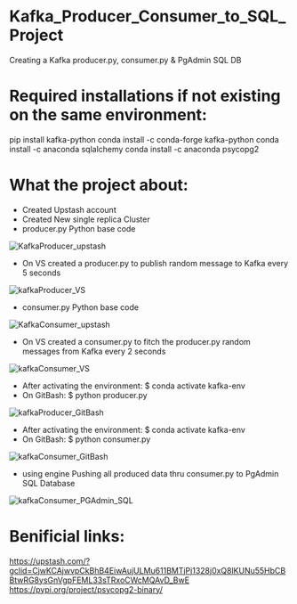 # Kafka_Producer_Consumer_to_SQL_Project
Creating a Kafka producer.py, consumer.py &amp; PgAdmin SQL DB

# Required installations if not existing on the same environment:
pip install kafka-python
conda install -c conda-forge kafka-python 
conda install -c anaconda sqlalchemy
conda install -c anaconda psycopg2

# What the project about:
- Created Upstash account
- Created New single replica Cluster
- producer.py Python base code 

![KafkaProducer_upstash](https://github.com/hanydief/Kafka_Producer_Consumer_to_SQL_Project/blob/main/Outputs/KafkaProducer_upstash.png)

- On VS created a producer.py to publish random message to Kafka every 5 seconds

![kafkaProducer_VS](https://github.com/hanydief/Kafka_Producer_Consumer_to_SQL_Project/blob/main/Outputs/kafkaProducer_VS.png)

- consumer.py Python base code 

![KafkaConsumer_upstash](https://github.com/hanydief/Kafka_Producer_Consumer_to_SQL_Project/blob/main/Outputs/KafkaConsumer_upstash.png)

- On VS created a consumer.py to fitch the producer.py random messages from Kafka every 2 seconds

![kafkaConsumer_VS](https://github.com/hanydief/Kafka_Producer_Consumer_to_SQL_Project/blob/main/Outputs/kafkaConsumer_VS.png)

- After activating the environment: $ conda activate kafka-env
- On GitBash: $ python producer.py 

![kafkaProducer_GitBash](https://github.com/hanydief/Kafka_Producer_Consumer_to_SQL_Project/blob/main/Outputs/kafkaProducer_GitBash.png)

- After activating the environment: $ conda activate kafka-env
- On GitBash: $ python consumer.py 

![kafkaConsumer_GitBash](https://github.com/hanydief/Kafka_Producer_Consumer_to_SQL_Project/blob/main/Outputs/kafkaConsumer_GitBash.png)

- using engine Pushing all produced data thru consumer.py to PgAdmin SQL Database

![kafkaConsumer_PGAdmin_SQL](https://github.com/hanydief/Kafka_Producer_Consumer_to_SQL_Project/blob/main/Outputs/kafkaConsumer_PGAdmin_SQL.png)


# Benificial links:
https://upstash.com/?gclid=CjwKCAjwvpCkBhB4EiwAujULMu611BMTjPj1328j0xQ8lKUNu55HbCBBtwRG8ysGnVgpFEML33sTRxoCWcMQAvD_BwE
https://pypi.org/project/psycopg2-binary/
